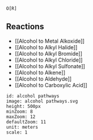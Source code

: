 ```smiles
O[R]
```
## Reactions
* [[Alcohol to Metal Alkoxide]]
* [[Alcohol to Alkyl Halide]]
* [[Alcohol to Alkyl Bromide]]
* [[Alcohol to Alkyl Chloride]]
* [[Alcohol to Alkyl Sulfonate]]
* [[Alcohol to Alkene]]
* [[Alcohol to Aldehyde]]
* [[Alcohol to Carboxylic Acid]]
```leaflet
id: alcohol pathways
image: alcohol pathways.svg
height: 500px
minZoom: 8
maxZoom: 12
defaultZoom: 11
unit: meters
scale: 1
```